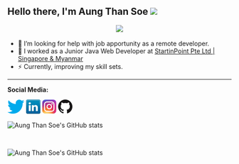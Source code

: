 ## Hello there, I'm Aung Than Soe <img src="https://media.giphy.com/media/hvRJCLFzcasrR4ia7z/giphy.gif" width="25px">

<p align="center">
 <img src="https://api.visitorbadge.io/api/VisitorHit?user=aung-than-soe&repo=github-visitors-badge&countColor=%237B1E7A" /> 
</p>

- 🤔 I’m looking for help with job apportunity as a remote developer.
- 🔭 I worked as a Junior Java Web Developer at [StartinPoint Pte Ltd | Singapore & Myanmar](http://www.startinpoint.com)
- ⚡  Currently, improving my skill sets.
---

**Social Media:**

[![Twitter](icons/twitter.png)](https://twitter.com/@AungThanSo3)
[![LinkedIn](icons/linkedin.png)](https://www.linkedin.com/aung-than-soe-3107381a3)
[![Instagram](icons/instagram.png)](https://www.instagram.com/aung_than_soe_)
[![GitHub](icons/github.png)](https://github.com/aung-than-soe)

![Aung Than Soe's GitHub stats](https://github-readme-stats.vercel.app/api/top-langs?username=aung-than-soe&langs_count=8&show_icons=true&theme=dracula&layout=compact&include_all_commits=true&exclude_repo=github-readme-stats,aung-than-soe.github.io)

<br/>

![Aung Than Soe's GitHub stats](https://github-readme-stats.vercel.app/api?username=aung-than-soe&show_icons=true&theme=dracula)
